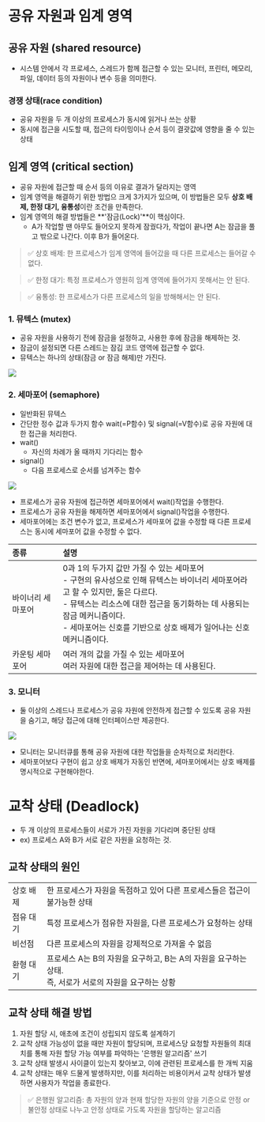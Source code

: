 # 공유 자원과 임계 영역

## 공유 자원 (shared resource)

- 시스템 안에서 각 프로세스, 스레드가 함께 접근할 수 있는 모니터, 프린터, 메모리, 파일, 데이터 등의 자원이나 변수 등을 의미한다.

### 경쟁 상태(race condition)

- 공유 자원을 두 개 이상의 프로세스가 동시에 읽거나 쓰는 상황
- 동시에 접근을 시도할 때, 접근의 타이밍이나 순서 등이 결괏값에 영향을 줄 수 있는 상태

## 임계 영역 (critical section)

- 공유 자원에 접근할 때 순서 등의 이유로 결과가 달라지는 영역
- 임계 영역을 해결하기 위한 방법으 크게 3가지가 있으며, 이 방법들은 모두 **상호 배제, 한정 대기, 융통성**이란 조건을 만족한다.
- 임계 영역의 해결 방법들은 **'잠금(Lock)'**이 핵심이다.
  - A가 작업할 땐 아무도 들어오지 못하게 잠궜다가, 작업이 끝나면 A는 잠금을 풀고 밖으로 나간다. 이후 B가 들어온다.

> ✅ 상호 배제: 한 프로세스가 임계 영역에 들어갔을 때 다른 프로세스는 들어갈 수 없다.

> ✅ 한정 대기: 특정 프로세스가 영원히 임계 영역에 들어가지 못해서는 안 된다.

> ✅ 융통성: 한 프로세스가 다른 프로세스의 일을 방해해서는 안 된다.

### 1. 뮤텍스 (mutex)

- 공유 자원을 사용하기 전에 잠금을 설정하고, 사용한 후에 잠금을 해제하는 것.
- 잠금이 설정되면 다른 스레드는 잠김 코드 영역에 접근할 수 없다.
- 뮤텍스는 하나의 상태(잠금 or 잠금 해제)만 가진다.

<img src='./img/critical_01.JPG'>

### 2. 세마포어 (semaphore)

- 일반화된 뮤텍스
- 간단한 정수 값과 두가지 함수 wait(=P함수) 및 signal(=V함수)로 공유 자원에 대한 접근을 처리한다.
- wait()
  - 자신의 차례가 올 때까지 기다리는 함수
- signal()
  - 다음 프로세스로 순서를 넘겨주는 함수

<img src='./img/critical_02.JPG'>

- 프로세스가 공유 자원에 접근하면 세마포어에서 wait()작업을 수행한다.
- 프로세스가 공유 자원을 해제하면 세마포어에서 signal()작업을 수행한다.
- 세마포어에는 조건 변수가 없고, 프로세스가 세마포어 값을 수정할 때 다른 프로세스는 동시에 세마포어 값을 수정할 수 없다.

| 종류              | 설명                                                                                                                                                                                                                                                                                 |
| :---------------- | :----------------------------------------------------------------------------------------------------------------------------------------------------------------------------------------------------------------------------------------------------------------------------------- |
| 바이너리 세마포어 | 0과 1의 두가지 값만 가질 수 있는 세마포어<br>- 구현의 유사성으로 인해 뮤텍스는 바이너리 세마포어라고 할 수 있지만, 둘은 다르다.<br>- 뮤텍스는 리소스에 대한 접근을 동기화하는 데 사용되는 잠금 메커니즘이다.<br>- 세마포어는 신호를 기반으로 상호 배제가 일어나는 신호 메커니즘이다. |
| 카운팅 세마포어   | 여러 개의 값을 가질 수 있는 세마포어<br>여러 자원에 대한 접근을 제어하는 데 사용된다.                                                                                                                                                                                                |

### 3. 모니터

- 둘 이상의 스레드나 프로세스가 공유 자원에 안전하게 접근할 수 있도록 공유 자원을 숨기고, 해당 접근에 대해 인터페이스만 제공한다.

<img src='./img/critical_03.JPG'>

- 모니터는 모니터큐를 통해 공유 자원에 대한 작업들을 순차적으로 처리한다.
- 세마포어보다 구현이 쉽고 상호 배제가 자동인 반면에, 세마포어에서는 상호 배제를 명시적으로 구현해야한다.

# 교착 상태 (Deadlock)

- 두 개 이상의 프로세스들이 서로가 가진 자원을 기다리며 중단된 상태
- ex) 프로세스 A와 B가 서로 같은 자원을 요청하는 것.

## 교착 상태의 원인

|           |                                                                                                           |
| :-------- | :-------------------------------------------------------------------------------------------------------- |
| 상호 배제 | 한 프로세스가 자원을 독점하고 있어 다른 프로세스들은 접근이 불가능한 상태                                 |
| 점유 대기 | 특정 프로세스가 점유한 자원을, 다른 프로세스가 요청하는 상태                                              |
| 비선점    | 다른 프로세스의 자원을 강제적으로 가져올 수 없음                                                          |
| 환형 대기 | 프로세스 A는 B의 자원을 요구하고, B는 A의 자원을 요구하는 상태.<br>즉, 서로가 서로의 자원을 요구하는 상황 |

## 교착 상태 해결 방법

1. 자원 할당 시, 애초에 조건이 성립되지 않도록 설계하기
2. 교착 상태 가능성이 없을 때만 자원이 할당되며, 프로세스당 요청할 자원들의 최대치를 통해 자원 할당 가능 여부를 파악하는 '은행원 알고리즘' 쓰기
3. 교착 상태 발생시 사이클이 있는지 찾아보고, 이에 관련된 프로세스를 한 개씩 지움
4. 교착 상태는 매우 드물게 발생하지만, 이를 처리하는 비용이커서 교착 상태가 발생하면 사용자가 작업을 종료한다.

> ✅ 은행원 알고리즘: 총 자원의 양과 현재 할당한 자원의 양을 기준으로 안정 or 불안정 상태로 나누고 안정 상태로 가도록 자원을 할당하는 알고리즘
